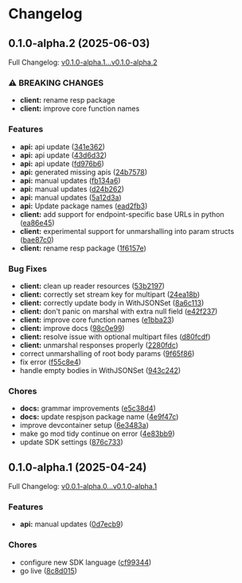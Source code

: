 # Changelog

## 0.1.0-alpha.2 (2025-06-03)

Full Changelog: [v0.1.0-alpha.1...v0.1.0-alpha.2](https://github.com/dinaricrypto/dinari-api-sdk-go/compare/v0.1.0-alpha.1...v0.1.0-alpha.2)

### ⚠ BREAKING CHANGES

* **client:** rename resp package
* **client:** improve core function names

### Features

* **api:** api update ([341e362](https://github.com/dinaricrypto/dinari-api-sdk-go/commit/341e3628a4d4072e13a1dc1070611ceba2405f46))
* **api:** api update ([43d6d32](https://github.com/dinaricrypto/dinari-api-sdk-go/commit/43d6d326dfccf8e835f59811924b582438e5df4f))
* **api:** api update ([fd976b6](https://github.com/dinaricrypto/dinari-api-sdk-go/commit/fd976b6fc06ab7d87e51b5bdb48a817a20ba238b))
* **api:** generated missing apis ([24b7578](https://github.com/dinaricrypto/dinari-api-sdk-go/commit/24b7578490ae47877fa432ff407951e074ca3645))
* **api:** manual updates ([fb134a6](https://github.com/dinaricrypto/dinari-api-sdk-go/commit/fb134a6bb923006edd5f169ea79a0ff81728d4ca))
* **api:** manual updates ([d24b262](https://github.com/dinaricrypto/dinari-api-sdk-go/commit/d24b262d2e863093b3fc7d04aa0f5f70ef4a2508))
* **api:** manual updates ([5a12d3a](https://github.com/dinaricrypto/dinari-api-sdk-go/commit/5a12d3a6b5440ca6b55b8f904edfea1ed04ce84d))
* **api:** Update package names ([ead2fb3](https://github.com/dinaricrypto/dinari-api-sdk-go/commit/ead2fb35663d079af30b5ba8cba40af323ffeb52))
* **client:** add support for endpoint-specific base URLs in python ([ea86e45](https://github.com/dinaricrypto/dinari-api-sdk-go/commit/ea86e45a81e13950f679fa089010d21e6d294d80))
* **client:** experimental support for unmarshalling into param structs ([bae87c0](https://github.com/dinaricrypto/dinari-api-sdk-go/commit/bae87c0a9e818d91c75a6db7058cc50f34ea299d))
* **client:** rename resp package ([1f6157e](https://github.com/dinaricrypto/dinari-api-sdk-go/commit/1f6157e68c56ceb5ef1f60d4367e99fd42ac4082))


### Bug Fixes

* **client:** clean up reader resources ([53b2197](https://github.com/dinaricrypto/dinari-api-sdk-go/commit/53b2197e72dc7ad7b28726e7a5e95a9d744ca76e))
* **client:** correctly set stream key for multipart ([24ea18b](https://github.com/dinaricrypto/dinari-api-sdk-go/commit/24ea18b83cfb8862c102069033028eedc0f5b91e))
* **client:** correctly update body in WithJSONSet ([8a6c113](https://github.com/dinaricrypto/dinari-api-sdk-go/commit/8a6c11330293c57c7ae7c8f667218cd933e2aa8c))
* **client:** don't panic on marshal with extra null field ([e42f237](https://github.com/dinaricrypto/dinari-api-sdk-go/commit/e42f237e0a9acf28f3bbe34460b0c76041897d0c))
* **client:** improve core function names ([e1bba23](https://github.com/dinaricrypto/dinari-api-sdk-go/commit/e1bba236633d9f9c04a661a68bb15806085cb935))
* **client:** improve docs ([98c0e99](https://github.com/dinaricrypto/dinari-api-sdk-go/commit/98c0e996b1a856bf7e092a5674eb943ce99e7419))
* **client:** resolve issue with optional multipart files ([d80fcdf](https://github.com/dinaricrypto/dinari-api-sdk-go/commit/d80fcdfb1c45424be7a70e3ecb662560d1f690d2))
* **client:** unmarshal responses properly ([2280fdc](https://github.com/dinaricrypto/dinari-api-sdk-go/commit/2280fdc080af0c6949ed552d7f9d822fcdfeb1cb))
* correct unmarshalling of root body params ([9f65f86](https://github.com/dinaricrypto/dinari-api-sdk-go/commit/9f65f8688dce2c068360ce5c3186512ac64e7106))
* fix error ([f55c8e4](https://github.com/dinaricrypto/dinari-api-sdk-go/commit/f55c8e40c8560911383beaf9d3dc9bdcda1d9f3f))
* handle empty bodies in WithJSONSet ([943c242](https://github.com/dinaricrypto/dinari-api-sdk-go/commit/943c242118101852c9f843c2f38520d5f075f52b))


### Chores

* **docs:** grammar improvements ([e5c38d4](https://github.com/dinaricrypto/dinari-api-sdk-go/commit/e5c38d427928d706a5a2590cd462e4f1a2165f06))
* **docs:** update respjson package name ([4e9f47c](https://github.com/dinaricrypto/dinari-api-sdk-go/commit/4e9f47c2c6e35299a861d59a80e6d6e41c5d6bab))
* improve devcontainer setup ([6e3483a](https://github.com/dinaricrypto/dinari-api-sdk-go/commit/6e3483a9c75465d713edceb1354e5679eb324399))
* make go mod tidy continue on error ([4e83bb9](https://github.com/dinaricrypto/dinari-api-sdk-go/commit/4e83bb972210c801c2863e0f44e5f4ca71bf32aa))
* update SDK settings ([876c733](https://github.com/dinaricrypto/dinari-api-sdk-go/commit/876c733bc4110fb1da961a93bba03482eadc9b92))

## 0.1.0-alpha.1 (2025-04-24)

Full Changelog: [v0.0.1-alpha.0...v0.1.0-alpha.1](https://github.com/dinaricrypto/dinari-api-sdk-go/compare/v0.0.1-alpha.0...v0.1.0-alpha.1)

### Features

* **api:** manual updates ([0d7ecb9](https://github.com/dinaricrypto/dinari-api-sdk-go/commit/0d7ecb9c12e6c76cc7e526eaba516529b1a66ef4))


### Chores

* configure new SDK language ([cf99344](https://github.com/dinaricrypto/dinari-api-sdk-go/commit/cf99344dd4870e78048632ce270b8a65af3bcb78))
* go live ([8c8d015](https://github.com/dinaricrypto/dinari-api-sdk-go/commit/8c8d0156ff5ced63ec205c150e4ef6d214c79357))
